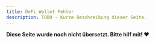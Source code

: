 ```yaml
---
title: DeFi Wallet Fehler
description: TODO - Kurze Beschreibung dieser Seite.
---
```


**Diese Seite wurde noch nicht übersetzt. Bitte hilf mit! ❤**
